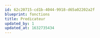 ```yaml
---
id: 62c20715-cd1b-4044-9918-d65a02202a2f
blueprint: fonctions
title: Predicateur
updated_by: 1
updated_at: 1632735434
---
```


